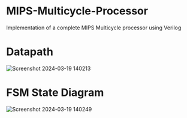 # MIPS-Multicycle-Processor
Implementation of a complete MIPS Multicycle processor using Verilog

# Datapath
![Screenshot 2024-03-19 140213](https://github.com/Hariharan112/MIPS-Multicycle-Processor/assets/108989885/5a57c1ec-0e48-48ff-af30-60463e9eefb2)

# FSM State Diagram
![Screenshot 2024-03-19 140249](https://github.com/Hariharan112/MIPS-Multicycle-Processor/assets/108989885/6752c79a-a2e3-47a4-b77b-f67bbfdcd887)


